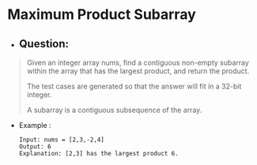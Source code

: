 # Maximum Product Subarray
- ## Question:
>Given an integer array nums, find a contiguous non-empty subarray within the array that has the largest product, and return the product.
>
>The test cases are generated so that the answer will fit in a 32-bit integer.
>
>A subarray is a contiguous subsequence of the array.


- Example :

      Input: nums = [2,3,-2,4]
      Output: 6
      Explanation: [2,3] has the largest product 6.
